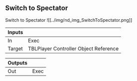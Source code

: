 ## Switch to Spectator
Switch to Spectator
![[../img/nd_img_SwitchToSpectator.png]]

|Inputs||
|--|--|
| In | Exec |
| Target | TBLPlayer Controller Object Reference |

|Outputs||
|--|--|
| Out | Exec |
